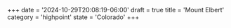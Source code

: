 +++
date = '2024-10-29T20:08:19-06:00'
draft = true
title = 'Mount Elbert'
category = 'highpoint'
state = 'Colorado'
+++
